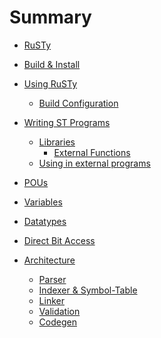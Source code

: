 # Summary

- [RuSTy](./intro_1.md)
- [Build & Install](./build_and_install.md)
- [Using RuSTy](./using_rusty.md)
  - [Build Configuration](using_rusty/build_configuration.md)
- [Writing ST Programs]()
  - [Libraries](libraries.md)
    - [External Functions](libraries/external_functions.md)
  - [Using in external programs]()

- [POUs](./pous.md)
- [Variables](./variables.md)
- [Datatypes](./datatypes.md)
- [Direct Bit Access](./direct_variables.md)
- [Architecture](./arch/architecture.md)
  - [Parser](./arch/parser.md)
  - [Indexer & Symbol-Table](./arch/indexer.md)
  - [Linker](./arch/linker.md)
  - [Validation](./arch/validation.md)
  - [Codegen](./arch/codegen.md)
